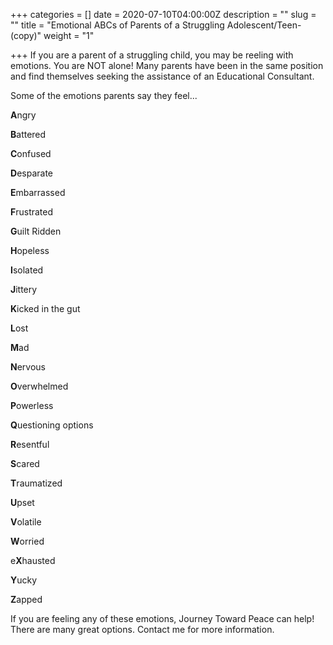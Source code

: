 +++
categories = []
date = 2020-07-10T04:00:00Z
description = ""
slug = ""
title = "Emotional ABCs of Parents of a Struggling Adolescent/Teen-(copy)"
weight = "1"

+++
If you are a parent of a struggling child, you may be reeling with emotions. You are NOT alone! Many parents have been in the same position and find themselves seeking the assistance of an Educational Consultant.

Some of the emotions parents say they feel...

**A**ngry

**B**attered

**C**onfused

**D**esparate

**E**mbarrassed

**F**rustrated

**G**uilt Ridden

**H**opeless

**I**solated

**J**ittery

**K**icked in the gut

**L**ost

**M**ad

**N**ervous

**O**verwhelmed

**P**owerless

**Q**uestioning options

**R**esentful

**S**cared

**T**raumatized

**U**pset

**V**olatile

**W**orried

e**X**hausted

**Y**ucky

**Z**apped

If you are feeling any of these emotions, Journey Toward Peace can help! There are many great options. Contact me for more information.
